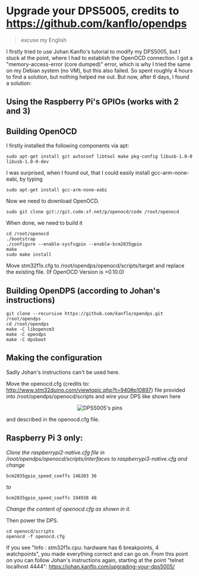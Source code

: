 # Upgrade your DPS5005, credits to https://github.com/kanflo/opendps
> excuse my English

I firstly tried to use Johan Kanflo's tutorial to modify my DPS5005, but I stuck at the point, where I had to establish the OpenOCD connection. I got a "memory-access-error (core dumped)" error, which is why I tried the same on my Debian system (no VM), but this also failed. So spent roughly 4 hours to find a solution, but nothing helped me out. But now, after 6 days, I found a solution:
## Using the Raspberry Pi's GPIOs (works with 2 and 3)
## Building OpenOCD
I firstly installed the following components via apt:
```
sudo apt-get install git autoconf libtool make pkg-config libusb-1.0-0 libusb-1.0-0-dev
```
I was surprised, when I found out, that I could easily install gcc-arm-none-eabi, by typing
```
sudo apt-get install gcc-arm-none-eabi
```
Now we need to download OpenOCD.
```
sudo git clone git://git.code.sf.net/p/openocd/code /root/openocd
```
When done, we need to build it
```
cd /root/openocd
./bootstrap
./configure --enable-sysfsgpio --enable-bcm2835gpio
make
sudo make install
```
Move stm32f1x.cfg to /root/opendps/openocd/scripts/target and replace the existing file. (If OpenOCD Version is >0.10.0)

## Building OpenDPS (according to Johan's instructions)
```
git clone --recursive https://github.com/kanflo/opendps.git /root/opendps
cd /root/opendps
make -C libopencm3
make -C opendps
make -C dpsboot
```

## Making the configuration
Sadly Johan's instructions can't be used here.

Move the openocd.cfg (credits to: http://www.stm32duino.com/viewtopic.php?t=940#p10897) file provided into /root/opendps/openocd/scripts
and wire your DPS like shown here
<p align="center">
<img src="https://johan.kanflo.com/wp-content/uploads/2017/06/Screen-Shot-2017-07-29-at-01.30.02.png" alt="DPS5005's pins"/>
</p>
and described in the openocd.cfg file.

## Raspberry Pi 3 only: 
*Clone the raspberrypi2-native.cfg file in /root/opendps/openocd/scripts/interfaces to raspberrypi3-native.cfg and change*

```
bcm2835gpio_speed_coeffs 146203 36
```
*to*
```
bcm2835gpio_speed_coeffs 194938 48
```
*Change the content of openocd.cfg as shown in it.*


Then power the DPS.

```
cd openocd/scripts
openocd -f openocd.cfg
```
If you see "Info : stm32f1x.cpu: hardware has 6 breakpoints, 4 watchpoints", you made everything correct and can go on.
From this point on you can follow Johan's instructions again, starting at the point "telnet localhost 4444":
https://johan.kanflo.com/upgrading-your-dps5005/

